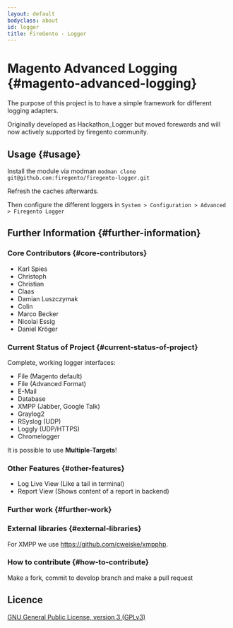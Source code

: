 ```yaml
---
layout: default
bodyclass: about
id: logger
title: FireGento - Logger
---
```

# Magento Advanced Logging {#magento-advanced-logging}

The purpose of this project is to have a simple framework for different logging adapters.

Originally developed as Hackathon_Logger but moved forewards and will now actively supported by
firegento community.

## Usage {#usage}

Install the module via modman `modman clone git@github.com:firegento/firegento-logger.git`

Refresh the caches afterwards.

Then configure the different loggers in `System > Configuration > Advanced > Firegento Logger`

## Further Information {#further-information}

### Core Contributors {#core-contributors}

* Karl Spies
* Christoph
* Christian
* Claas
* Damian Luszczymak
* Colin
* Marco Becker
* Nicolai Essig
* Daniel Kröger

### Current Status of Project {#current-status-of-project}

Complete, working logger interfaces:
- File (Magento default)
- File (Advanced Format)
- E-Mail
- Database
- XMPP (Jabber, Google Talk)
- Graylog2
- RSyslog (UDP)
- Loggly (UDP/HTTPS)
- Chromelogger

It is possible to use **Multiple-Targets**!

### Other Features {#other-features}
- Log Live View (Like a tail in terminal)
- Report View (Shows content of a report in backend)

### Further work {#further-work}

### External libraries {#external-libraries}

For XMPP we use https://github.com/cweiske/xmpphp.

### How to contribute {#how-to-contribute}

Make a fork, commit to develop branch and make a pull request

Licence
-------
[GNU General Public License, version 3 (GPLv3)](http://opensource.org/licenses/gpl-3.0)
